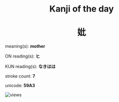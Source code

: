 <h1 align="center">Kanji of the day</h1>
<h1 align="center">妣</h1>
<p align="left">meaning(s): <b>mother</b></p>
<p align="left">ON reading(s): <b>ヒ</b></p>
<p align="left">KUN reading(s): <b>なきはは</b></p>
<p align="left">stroke count: <b>7</b></p>
<p align="left">unicode: <b>59A3</b></p>
<p align="left"><img src="https://komarev.com/ghpvc/?username=tristanwagner-kanjioftheday&label=Views&color=0e75b6&style=flat" alt="views"/></p>
